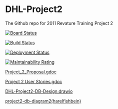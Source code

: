 # DHL-Project2
The Github repo for 2011 Revature Training Project 2

[![Board Status](https://dev.azure.com/2011-Revature-Project2/0ca1e1e0-6d85-4309-8693-a63578c346e0/4aa37e0a-9cec-461c-9d30-01574428975e/_apis/work/boardbadge/da1df55a-1c6d-493e-bed6-e7014ce5ef9d)](https://dev.azure.com/2011-Revature-Project2/0ca1e1e0-6d85-4309-8693-a63578c346e0/_boards/board/t/4aa37e0a-9cec-461c-9d30-01574428975e/Microsoft.EpicCategory/)

[![Build Status](https://dev.azure.com/2011-Revature-Project2/2011-Revature-Project2/_apis/build/status/2011-nov02-net.DHL-Project2?branchName=master)](https://dev.azure.com/2011-Revature-Project2/2011-Revature-Project2/_build/latest?definitionId=2&branchName=master)

[![Deployment Status](https://vsrm.dev.azure.com/2011-Revature-Project2/_apis/public/Release/badge/0ca1e1e0-6d85-4309-8693-a63578c346e0/2/3)](https://dev.azure.com/2011-Revature-Project2/2011-Revature-Project2/_release?view=mine&_a=releases&definitionId=2)

[![Maintainability Rating](https://sonarcloud.io/api/project_badges/measure?project=2011-nov02-net_DHL-Project2&metric=sqale_rating)](https://sonarcloud.io/dashboard?id=2011-nov02-net_DHL-Project2)

[Project_2_Proposal.gdoc](https://docs.google.com/document/d/1SUtmGZhvOQ8VzlGmNKQhKBRXFrF6DCC7mK_G612JgCM/edit?usp=sharing)

[Project 2 User Stories.gdoc](https://docs.google.com/document/d/1r4kRdUUC9NR1ERdfVNyVslxUc3c1wagCKCZLz6pIRFs/edit?usp=sharing)

[DHL-Project2-DB-Design.drawio](https://drive.google.com/file/d/1vbZ_E7XsWTnbINBwabt1uGdYjkSsvt09/view?usp=sharing)

[project2-db-diagram2(harelfishbein)](https://dbdiagram.io/d/5fd67b429a6c525a03bae5d2)
